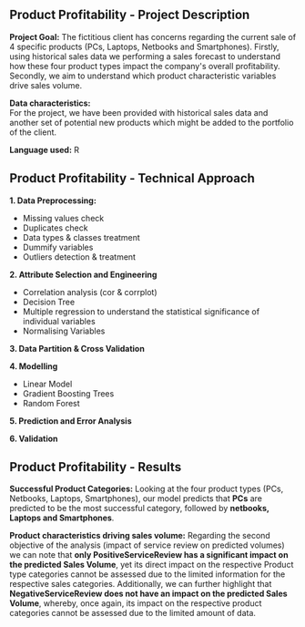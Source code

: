 ## Product Profitability - Project Description


**Project Goal:** 
The fictitious client has concerns regarding the current sale of 4 specific products (PCs, Laptops, Netbooks and Smartphones). Firstly, using historical sales data we performing a sales forecast to understand how these four product types impact the company's overall profitability. Secondly, we aim to understand which product characteristic variables drive sales volume. 

**Data characteristics:**  
For the project, we have been provided with historical sales data and another set of potential new products which might be added to the portfolio of the client.  

**Language used:** R 

## Product Profitability  - Technical Approach

**1. Data Preprocessing:**

* Missing values check
* Duplicates check
* Data types & classes treatment
* Dummify variables
* Outliers detection & treatment

**2. Attribute Selection and Engineering**

* Correlation analysis (cor & corrplot)
* Decision Tree
* Multiple regression to understand the statistical significance of individual variables
*	Normalising Variables

**3. Data Partition & Cross Validation**

**4. Modelling**

* Linear Model
* Gradient Boosting Trees
* Random Forest

**5. Prediction and Error Analysis** 

**6. Validation**

## Product Profitability  - Results

**Successful Product Categories:** 
Looking at the four product types (PCs, Netbooks, Laptops, Smartphones), our model predicts that **PCs** are predicted to be the most successful category, followed by **netbooks, Laptops and Smartphones**. 

**Product characteristics driving sales volume:**
Regarding the second objective of the analysis (impact of service review on predicted volumes) we can note that **only PositiveServiceReview has a significant impact on the predicted Sales Volume**, yet its direct impact on the respective Product type categories cannot be assessed due to the limited information for the respective sales categories. Additionally, we can further highlight that **NegativeServiceReview does not have an impact on the predicted Sales Volume**, whereby, once  again, its impact on the respective product categories cannot be assessed due to the limited amount of data. 


